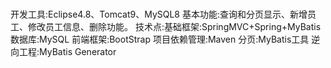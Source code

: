 #
开发工具:Eclipse4.8、Tomcat9、MySQL8 基本功能:查询和分页显示、新增员工、修改员工信息、删除功能。
技术点:基础框架:SpringMVC+Spring+MyBatis 数据库:MySQL
前端框架:BootStrap 项目依赖管理:Maven 分页:MyBatis工具 逆向工程:MyBatis Generator
